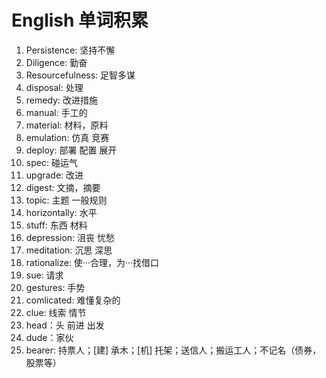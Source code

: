 # English 单词积累

1. Persistence: 坚持不懈
2. Diligence: 勤奋
3. Resourcefulness: 足智多谋
4. disposal: 处理
5. remedy: 改进措施
6. manual: 手工的
7. material: 材料，原料
8. emulation: 仿真 竞赛
9. deploy: 部署 配置 展开
10. spec: 碰运气
11. upgrade: 改进
12. digest: 文摘，摘要
13. topic: 主题 一般规则
14. horizontally: 水平
15. stuff: 东西 材料
16. depression: 沮丧 忧愁
17. meditation: 沉思 深思
18. rationalize: 使···合理，为···找借口
19. sue: 请求
20. gestures:  手势
21. comlicated: 难懂复杂的
22. clue: 线索 情节
23. head：头 前进 出发
24. dude：家伙
25. bearer: 持票人；[建] 承木；[机] 托架；送信人；搬运工人；不记名（债券，股票等）

